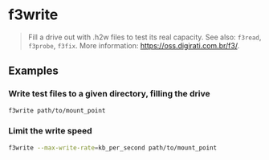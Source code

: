 # f3write

> Fill a drive out with .h2w files to test its real capacity. See also: `f3read`, `f3probe`, `f3fix`. More information: <https://oss.digirati.com.br/f3/>.

## Examples

### Write test files to a given directory, filling the drive

```bash
f3write path/to/mount_point
```

### Limit the write speed

```bash
f3write --max-write-rate=kb_per_second path/to/mount_point
```
